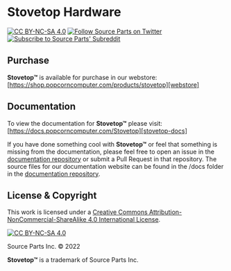 # Stovetop Hardware
[![CC BY-NC-SA 4.0][cc-by-nc-sa-shield]][cc-by-nc-sa]
[![Follow Source Parts on Twitter][twitter-follow-shield]][twitter-follow]
[![Subscribe to Source Parts' Subreddit][reddit-subscribers-shield]][sourceparts-subreddit]

## Purchase
**Stovetop™** is available for purchase in our webstore: [https://shop.popcorncomputer.com/products/stovetop][webstore]

## Documentation
To view the documentation for **Stovetop™** please visit: [https://docs.popcorncomputer.com/Stovetop][stovetop-docs]

If you have done something cool with **Stovetop™** or feel that something is missing from the documentation, please feel free to open an issue in the [documentation repository][documentation-repo] or submit a Pull Request in that repository. The source files for our documentation website can be found in the /docs folder in the [documentation repository][documentation-repo].

## License & Copyright
This work is licensed under a
[Creative Commons Attribution-NonCommercial-ShareAlike 4.0 International License][cc-by-nc-sa].

[![CC BY-NC-SA 4.0][cc-by-nc-sa-image]][cc-by-nc-sa]

Source Parts Inc. © 2022

**Stovetop™** is a trademark of Source Parts Inc.

[cc-by-nc-sa]: http://creativecommons.org/licenses/by-nc-sa/4.0/
[cc-by-nc-sa-image]: https://licensebuttons.net/l/by-nc-sa/4.0/88x31.png
[cc-by-nc-sa-shield]: https://img.shields.io/badge/License-CC%20BY--NC--SA%204.0-lightgrey.svg
[twitter-follow]: https://twitter.com/intent/follow?screen_name=sourceparts
[twitter-follow-shield]: https://img.shields.io/twitter/follow/sourceparts?style=social&logo=twitter
[sourceparts-subreddit]: https://reddit.com/r/sourceparts
[reddit-subscribers-shield]: https://img.shields.io/reddit/subreddit-subscribers/sourceparts?style=social
[stovetop-docs]: https://docs.popcorncomputer.com/Stovetop
[webstore]: https://shop.popcorncomputer.com/products/stovetop
[documentation-repo]: https://github.com/PopcornComputer/Stovetop
